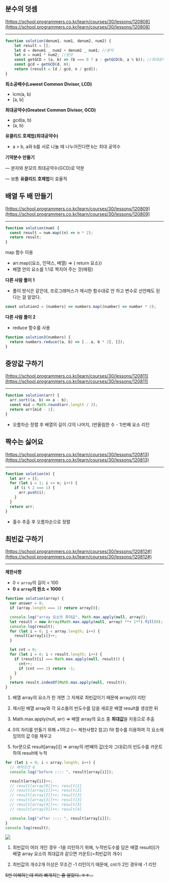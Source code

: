 ## 분수의 덧셈

[https://school.programmers.co.kr/learn/courses/30/lessons/120808](https://school.programmers.co.kr/learn/courses/30/lessons/120808)

---

```javascript
function solution(denum1, num1, denum2, num2) {
	let result = [];
	let d = denum1 _ num2 + denum2 _ num1; //분자
	let n = num1 * num2; //분모
	const getGCD = (a, b) => (b === 0 ? a : getGCD(b, a % b)); //최대공약수
	const gcd = getGCD(d, n);
	return (result = [d / gcd, n / gcd]);
}
```

**최소공배수(Lowest Common Divisor, LCD)**

- lcm(a, b)
- [a, b]

**최대공약수(Greatest Common Divisor, GCD)**

- gcd(a, b)
- (a, b)

**유클리드 호제법(최대공약수)**

- a > b, a와 b를 서로 나눌 때 나누어진다면 b는 최대 공약수

**기약분수 만들기**

— 분자와 분모의 최대공약수(GCD)로 약분

— 보통 **유클리드 호제법**이 효율적

## 배열 두 배 만들기

[https://school.programmers.co.kr/learn/courses/30/lessons/120809](https://school.programmers.co.kr/learn/courses/30/lessons/120809)

---

```javascript
function solution(num) {
  const result = num.map((n) => n * 2);
  return result;
}
```

map 함수 이용

- arr.map((요소, 인덱스, 배열) ⇒ { return 요소})
- 배열 안의 요소를 1:1로 짝지어 주는 것(매핑)

**다른 사람 풀이 1**

- 풀이 방식은 같은데, 프로그래머스가 제시한 함수대로 안 하고 변수로 선언해도 된다는 걸 알았다.

```javascript
const solution2 = (numbers) => numbers.map((number) => number * 2);
```

**다른 사람 풀이 2**

- reduce 함수를 사용

```javascript
function solution3(numbers) {
  return numbers.reduce((a, b) => [...a, b * 2], []);
}
```

## 중앙값 구하기

[https://school.programmers.co.kr/learn/courses/30/lessons/120811](https://school.programmers.co.kr/learn/courses/30/lessons/120811)

---

```javascript
function solution(arr) {
  arr.sort((a, b) => a - b);
  const mid = Math.round(arr.length / 2);
  return arr[mid - 1];
}
```

- 오름차순 정렬 후 배열의 길이 /2의 나머지, (반올림한 수 - 1)번째 요소 리턴

## 짝수는 싫어요

[https://school.programmers.co.kr/learn/courses/30/lessons/120813](https://school.programmers.co.kr/learn/courses/30/lessons/120813)

---

```javascript
function solution(n) {
  let arr = [];
  for (let i = 1; i <= n; i++) {
    if (i % 2 === 1) {
      arr.push(i);
    }
  }
  return arr;
}
```

- 홀수 추출 후 오름차순으로 정렬

## 최빈값 구하기

[https://school.programmers.co.kr/learn/courses/30/lessons/120812#](https://school.programmers.co.kr/learn/courses/30/lessons/120812#)

---

**제한사항**

- 0 < `array`의 길이 < 100
- **0 ≤ `array`의 원소 < 1000**

```javascript
function solution(array) {
  var answer = 0;
  if (array.length === 1) return array[0];

  console.log("array 요소의 최대값", Math.max.apply(null, array));
  let result = new Array(Math.max.apply(null, array) **+ 1**).fill(0); // **제약사항**
  console.log(result);
  for (let i = 0; i < array.length; i++) {
    result[array[i]]++;
  }

  let cnt = 0;
  for (let i = 0; i < result.length; i++) {
    if (result[i] === Math.max.apply(null, result)) {
      cnt++;
      if (cnt === 2) return -1;
    }
  }
  return result.indexOf(Math.max.apply(null, result));
}
```

1. 배열 array의 요소가 한 개면 그 자체로 최빈값이기 때문에 array[0] 리턴

2. 제시된 배열 array와 각 요소들의 빈도수를 담을 새로운 배열 result를 생성한 뒤

3. Math.max.apply(null, arr) ⇒ 배열 array의 요소 중 **최대값**을 자동으로 추출

4. 0의 자리를 만들기 위해 +1하고 (— 제한사항2 참고) fill 함수를 이용하여 각 요소에 임의의 값 0을 채우고

5. for문으로 result[array[i]] ⇒ array의 i번째의 값(숫자 그대로)의 빈도수를 카운트하여 result에 누적

```javascript
for (let i = 0; i < array.length; i++) {
  // 제약조건 0
  console.log("before :::: ", result[array[i]]);

  result[array[i]]++;
  // result[array[0]]++; result[1]
  // result[array[1]]++; result[2]
  // result[array[2]]++; result[3]
  // result[array[3]]++; result[3]
  // result[array[4]]++; result[3]
  // result[array[5]]++; result[4]

  console.log("after :::: ", result[array[i]]);
}
console.log(result);
```

<img src="https://user-images.githubusercontent.com/99732695/206472779-d29b59c2-949c-4f13-a0e1-e9050c49996a.png">

1. 최빈값이 여러 개인 경우 -1을 리턴하기 위해, 누적빈도수를 담은 배열 result[i]가 배열 array 요소의 최대값과 같으면 카운트(=최빈값의 개수)

2. 최빈값의 개수2개 이상은 무조건 -1 리턴이기 때문에, cnt가 2인 경우에 -1 리턴

~~5번 이해하는데 머리 빠개지는 줄 알았다..ㅎㅎ…~~
